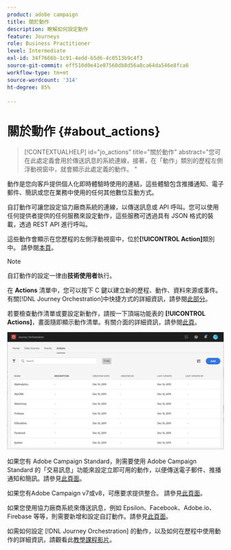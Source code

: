 ```yaml
---
product: adobe campaign
title: 關於動作
description: 瞭解如何設定動作
feature: Journeys
role: Business Practitioner
level: Intermediate
exl-id: 34f7666b-1c91-4edd-b5d6-4c0513b9c4f3
source-git-commit: eff510d0e41e07560db8d56a8ca64da546e8fca6
workflow-type: tm+mt
source-wordcount: '314'
ht-degree: 85%

---
```


# 關於動作 {#about_actions}

>[!CONTEXTUALHELP]
>id="jo_actions"
>title="關於動作"
>abstract="您可在此處定義會用於傳送訊息的系統連線，接著，在「動作」類別的歷程左側浮動視窗中，就會顯示此處定義的動作。 "

動作是您向客戶提供個人化即時體驗時使用的連結，這些體驗包含推播通知、電子郵件、簡訊或您在業務中使用的任何其他數位互動方式。

自訂動作可讓您設定協力廠商系統的連線，以傳送訊息或 API 呼叫。您可以使用任何提供者提供的任何服務來設定動作，這些服務可透過具有 JSON 格式的裝載，透過 REST API 進行呼叫。

這些動作會顯示在您歷程的左側浮動視窗中，位於&#x200B;**[!UICONTROL Action]**&#x200B;類別中。 請參閱[本頁](../building-journeys/about-action-activities.md)。

>[!NOTE]
>
>自訂動作的設定一律由&#x200B;**技術使用者**&#x200B;執行。

在 **Actions** 清單中，您可以按下 C 鍵以建立新的歷程、動作、資料來源或事件。有關[!DNL Journey Orchestration]中快捷方式的詳細資訊，請參閱[此部分](../about/user-interface.md#section_ksq_zr1_ffb)。

若要檢查動作清單或要設定新動作，請按一下頂端功能表的 **[!UICONTROL Actions]**，畫面隨即顯示動作清單。有關介面的詳細資訊，請參閱[此頁](../about/user-interface.md)。

![](../assets/custom1.png)

如果您有 Adobe Campaign Standard，則需要使用 Adobe Campaign Standard 的「交易訊息」功能來設定立即可用的動作，以便傳送電子郵件、推播通知和簡訊。請參見[此頁面](../action/working-with-adobe-campaign.md#using_adobe_campaign_standard)。

如果您有Adobe Campaign v7或v8，可應要求提供整合。 請參見[此頁面](../action/working-with-adobe-campaign.md#using_adobe_campaign_v7_v8)。

如果您使用協力廠商系統來傳送訊息，例如 Epsilon、Facebook、Adobe.io、Firebase 等等，則需要新增和設定自訂動作。請參見[此頁面](../action/about-custom-action-configuration.md)。

如需如何設定 [!DNL Journey Orchestration] 的動作，以及如何在歷程中使用動作的詳細資訊，請觀看此[教學課程影片](https://docs.adobe.com/content/help/zh-Hant/journey-orchestration-learn/tutorials/configure-actions.html)。
